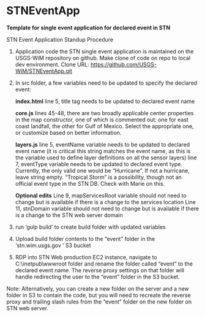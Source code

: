 # STNEventApp
**Template for single event application for declared event in STN**


STN Event Application Standup Procedure

1. Application code the STN single event application is maintained on the USGS-WiM repository on github. Make clone of code on repo to local dev environment. Clone URL: https://github.com/USGS-WiM/STNEventApp.git

2. In src folder, a few variables need to be updated to specify the declared event:

	**index.html**
	line 5, title tag needs to be updated to declared event name


	**core.js**
	lines 45-48, there are two broadly applicable center properties in the map constructor, one of which is commented out: one for east coast landfall, the other for Gulf of Mexico. Select the appropriate one, or customize based on better information.


	**layers.js**
	line 5, eventName variable needs to be updated to declared event name (it is critical this string matches the event name, as this is the variable used to define layer definitions on all the sensor layers)
	line 7, eventType variable needs to be updated to declared event type. Currently, the only valid one would be “Hurricane”. If not a hurricane, leave string empty. “Tropical Storm” is a possibility, though not an official event type in the STN DB. Check with Marie on this.

	**Optional edits**
	Line 9, mapServicesRoot variable should not need to change but is available if there is a change to the services location
	Line 11, stnDomain variable should not need to change but is available if there is a change to the STN web server domain

3. run ‘gulp build’ to create build folder with updated variables

4. Upload build folder contents to the “event” folder in the ‘stn.wim.usgs.gov ‘ S3 bucket

5. RDP into STN Web production EC2 instance, navigate to C:\inetpub\wwwroot folder and rename the folder called “event” to the declared event name. The reverse proxy settings on that folder will handle redirecting the user to the “event” folder in the S3 bucket.

Note: Alternatively, you can create a new folder on the server and a new folder in S3 to contain the code, but you will need to recreate the reverse proxy and trailing slash rules from the “event” folder on the new folder on STN web server.
